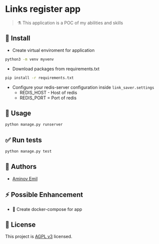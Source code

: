 
# **Links register app**

> :alembic: This application is a POC of my abilities and skills


## :construction: Install

*  Create virtual enviroment for application

```sh
python3 -m venv myvenv
```

* Download packages from requirements.txt

```sh
pip install -r requirements.txt
```

* Configure your redis-server configuration inside `link_saver.settings`
    * REDIS_HOST - Host of redis
    * REDIS_PORT = Port of redis


## :rocket: Usage

```sh
python manage.py runserver
```

## :white_check_mark: Run tests

```sh
python manage.py test
```

<!--
[TODO] If project is deployed to DockerHub:

## :whale: Supported tags

[Dockerhub monogramm/__app_slug__](https://hub.docker.com/r/monogramm/__app_slug__/)

* `latest`

-->

## :bust_in_silhouette: Authors

* [Aminov Emil](https://github.com/AminovE99)


## :zap: Possible Enhancement
* :whale: Create docker-compose for app

## :page_facing_up: License

This project is [AGPL v3](uri_license) licensed.